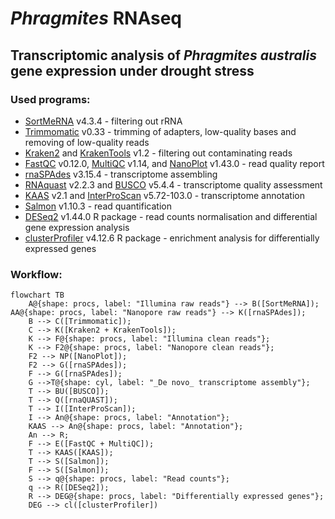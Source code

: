 # _Phragmites_ RNAseq
## Transcriptomic analysis of _Phragmites australis_ gene expression under drought stress

### Used programs:

* [SortMeRNA](https://academic.oup.com/bioinformatics/article/28/24/3211/246053?login=true) v4.3.4 - filtering out rRNA
* [Trimmomatic](http://www.usadellab.org/cms/index.php?page=trimmomatic) v0.33 - trimming of adapters, low-quality bases and removing of low-quality reads
* [Kraken2](https://genomebiology.biomedcentral.com/articles/10.1186/s13059-019-1891-0) and [KrakenTools](https://github.com/jenniferlu717/KrakenTools) v1.2 - filtering out contaminating reads
* [FastQC](https://www.bioinformatics.babraham.ac.uk/projects/fastqc/) v0.12.0, [MultiQC](https://seqera.io/multiqc/) v1.14, and [NanoPlot](https://github.com/wdecoster/NanoPlot?tab=readme-ov-file) v1.43.0 - read quality report
* [rnaSPAdes](https://bmcbioinformatics.biomedcentral.com/articles/10.1186/s12859-020-03614-2) v3.15.4  - transcriptome assembling
* [RNAquast](https://academic.oup.com/bioinformatics/article/32/14/2210/1743439) v2.2.3 and [BUSCO](https://busco.ezlab.org/) v5.4.4 - transcriptome quality assessment
* [KAAS](https://www.genome.jp/kegg/kaas/) v2.1 and [InterProScan](https://interproscan-docs.readthedocs.io/en/latest/Introduction.html) v5.72-103.0 - transcriptome annotation
* [Salmon](https://combine-lab.github.io/salmon/) v1.10.3 - read quantification
* [DESeq2](https://genomebiology.biomedcentral.com/articles/10.1186/s13059-014-0550-8) v1.44.0 R package - read counts normalisation and differential gene expression analysis
* [clusterProfiler](https://pmc.ncbi.nlm.nih.gov/articles/PMC3339379/) v4.12.6 R package - enrichment analysis for differentially expressed genes

### Workflow:
```mermaid
flowchart TB
    A@{shape: procs, label: "Illumina raw reads"} --> B([SortMeRNA]);
AA@{shape: procs, label: "Nanopore raw reads"} --> K([rnaSPAdes]);
    B --> C([Trimmomatic]);
    C --> K([Kraken2 + KrakenTools]);
    K --> F@{shape: procs, label: "Illumina clean reads"};
    K --> F2@{shape: procs, label: "Nanopore clean reads"};
    F2 --> NP([NanoPlot]);
    F2 --> G([rnaSPAdes]);
    F --> G([rnaSPAdes]);
    G -->T@{shape: cyl, label: "_De novo_ transcriptome assembly"};
    T --> BU([BUSCO]);
    T --> Q([rnaQUAST]);
    T --> I([InterProScan]);
    I --> An@{shape: procs, label: "Annotation"};
    KAAS --> An@{shape: procs, label: "Annotation"};
    An --> R;
    F --> E([FastQC + MultiQC]);
    T --> KAAS([KAAS]);  
    T --> S([Salmon]);
    F --> S([Salmon]);
    S --> q@{shape: procs, label: "Read counts"};
    q --> R([DESeq2]);
    R --> DEG@{shape: procs, label: "Differentially expressed genes"};
    DEG --> cl([clusterProfiler])
   
```
